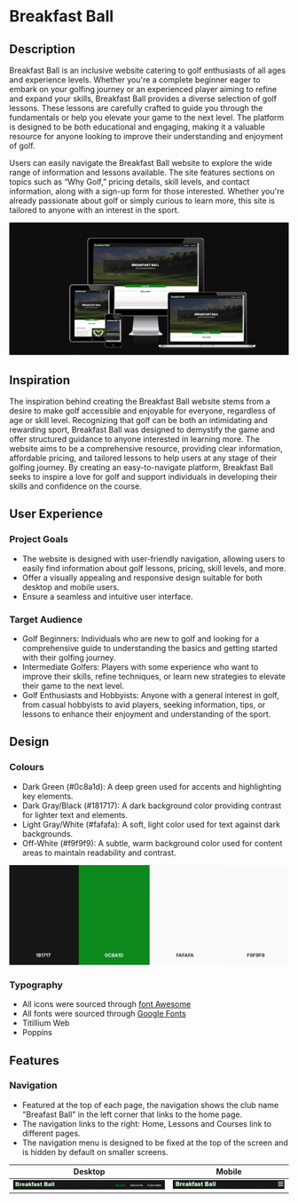 # Breakfast Ball #

## Description ##

Breakfast Ball is an inclusive website catering to golf enthusiasts of all ages and experience levels. Whether you're a complete beginner eager to embark on your golfing journey or an experienced player aiming to refine and expand your skills, Breakfast Ball provides a diverse selection of golf lessons. These lessons are carefully crafted to guide you through the fundamentals or help you elevate your game to the next level. The platform is designed to be both educational and engaging, making it a valuable resource for anyone looking to improve their understanding and enjoyment of golf.

Users can easily navigate the Breakfast Ball website to explore the wide range of information and lessons available. The site features sections on topics such as “Why Golf,” pricing details, skill levels, and contact information, along with a sign-up form for those interested. Whether you're already passionate about golf or simply curious to learn more, this site is tailored to anyone with an interest in the sport.

![Breakfast Ball responsivity](./assets/images/am-i-responsive.webp)

## Inspiration 

The inspiration behind creating the Breakfast Ball website stems from a desire to make golf accessible and enjoyable for everyone, regardless of age or skill level. Recognizing that golf can be both an intimidating and rewarding sport, Breakfast Ball was designed to demystify the game and offer structured guidance to anyone interested in learning more. The website aims to be a comprehensive resource, providing clear information, affordable pricing, and tailored lessons to help users at any stage of their golfing journey. By creating an easy-to-navigate platform, Breakfast Ball seeks to inspire a love for golf and support individuals in developing their skills and confidence on the course.

## User Experience
### **Project Goals**
- The website is designed with user-friendly navigation, allowing users to easily find information about golf lessons, pricing, skill levels, and more.
- Offer a visually appealing and responsive design suitable for both desktop and mobile users.
- Ensure a seamless and intuitive user interface.
### **Target Audience**
- Golf Beginners: Individuals who are new to golf and looking for a comprehensive guide to understanding the basics and getting started with their golfing journey.
- Intermediate Golfers: Players with some experience who want to improve their skills, refine techniques, or learn new strategies to elevate their game to the next level.
- Golf Enthusiasts and Hobbyists: Anyone with a general interest in golf, from casual hobbyists to avid players, seeking information, tips, or lessons to enhance their enjoyment and understanding of the sport.

## Design
### **Colours**

 - Dark Green (#0c8a1d): A deep green used for accents and highlighting key elements.
- Dark Gray/Black (#181717): A dark background color providing contrast for lighter text and elements.
- Light Gray/White (#fafafa): A soft, light color used for text against dark backgrounds.
 - Off-White (#f9f9f9): A subtle, warm background color used for content areas to maintain readability and contrast.
   
![Colours Schemes](./assets/images/coolors.webp)

### **Typography**
- All icons were sourced through [font Awesome](https://fontawesome.com/)
- All fonts were sourced through [Google Fonts](https://fonts.google.com/)
- Titillium Web
- Poppins
  
## Features

### **Navigation**

- Featured at the top of each page, the navigation shows the club name "Breafast Ball" in the left corner that links to the home page.
- The navigation links to the right: Home, Lessons and Courses link to different pages.
- The navigation menu is designed to be fixed at the top of the screen and is hidden by default on smaller screens.

| Desktop                                                                            | Mobile                                                                           |
| ---------------------------------------------------------------------------------- | -------------------------------------------------------------------------------- |
| <img src="./assets/images/navbar.webp" alt="desktop navigation image"/> | <img src="./assets/images/navbar-small.webp" alt="mobile navigation image"/> |
